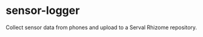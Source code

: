 sensor-logger
=============

Collect sensor data from phones and upload to a Serval Rhizome repository.